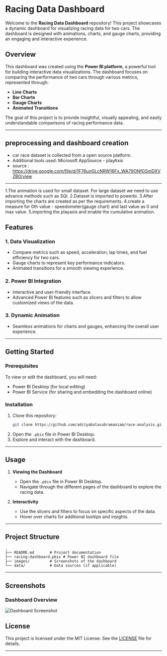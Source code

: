 
# Racing Data Dashboard

Welcome to the **Racing Data Dashboard** repository! This project showcases a dynamic dashboard for visualizing racing data for two cars. The dashboard is designed with animations, charts, and gauge charts, providing an engaging and interactive experience.

## Overview

This dashboard was created using the **Power BI platform**, a powerful tool for building interactive data visualizations. The dashboard focuses on comparing the performance of two cars through various metrics, represented through:

- **Line Charts**
- **Bar Charts**
- **Gauge Charts**
- **Animated Transitions**

The goal of this project is to provide insightful, visually appealing, and easily understandable comparisons of racing performance data.

---

## preprocessing and dashboard creation
- car race dataset is collected from a open source platform.
- Additional tools used: Microsoft AppSource - playAxis
- source : https://drive.google.com/file/d/1F76unGLcNRW16Fx_WA79ONfGSmDXVZB0/view

---

1.The animation is used for small dataset. For large dataset we need to use advance methods such as SQl.
2.Dataset is imported to powerbi.
3.After importing the charts are created as per the requirements.
4.create a measure for 0th value - speedometer(gauge chart) and last value as 0 and max value.
5.importing the playaxis and enable the cumulative animation.


## Features

### 1. **Data Visualization**
- Compare metrics such as speed, acceleration, lap times, and fuel efficiency for two cars.
- Gauge charts to represent key performance indicators.
- Animated transitions for a smooth viewing experience.

### 2. **Power BI Integration**
- Interactive and user-friendly interface.
- Advanced Power BI features such as slicers and filters to allow customized views of the data.

### 3. **Dynamic Animation**
- Seamless animations for charts and gauges, enhancing the overall user experience.

---

## Getting Started

### Prerequisites
To view or edit the dashboard, you will need:

- Power BI Desktop (for local editing)
- Power BI Service (for sharing and embedding the dashboard online)

### Installation
1. Clone this repository:
   ```bash
   git clone https://github.com/adityabalasubramaniam/race-analysis.git
   ```
2. Open the `.pbix` file in Power BI Desktop.
3. Explore and interact with the dashboard.

---

## Usage

1. **Viewing the Dashboard**
   - Open the `.pbix` file in Power BI Desktop.
   - Navigate through the different pages of the dashboard to explore the racing data.

2. **Interactivity**
   - Use the slicers and filters to focus on specific aspects of the data.
   - Hover over charts for additional tooltips and insights.

---


## Project Structure

```
.
├── README.md       # Project documentation
├── racing-dashboard.pbix # Power BI dashboard file
├── images/         # Screenshots of the dashboard
└── data/           # Data sources (if applicable)
```

---

## Screenshots

### Dashboard Overview
![Dashboard Screenshot](images/dashboard-overview.png)



## License

This project is licensed under the MIT License. See the [LICENSE](LICENSE) file for details.

---


